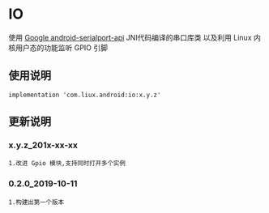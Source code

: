 ﻿IO
===
使用 [Google android-serialport-api](https://code.google.com/p/android-serialport-api) JNI代码编译的串口库类
以及利用 Linux 内核用户态的功能监听 GPIO 引脚

使用说明
---
```
implementation 'com.liux.android:io:x.y.z'
```

更新说明
---
### x.y.z_201x-xx-xx
    1.改进 Gpio 模块,支持同时打开多个实例

### 0.2.0_2019-10-11
    1.构建出第一个版本